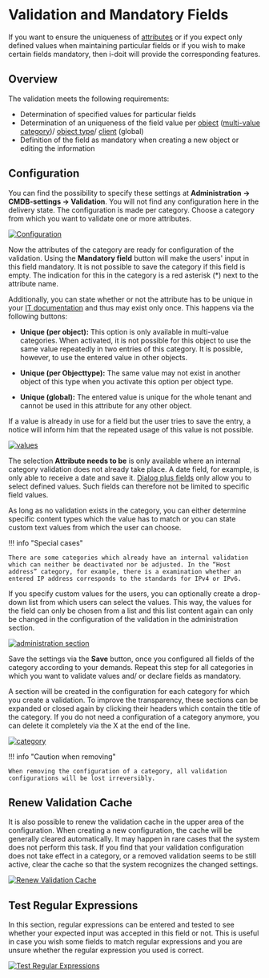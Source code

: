 # Validation and Mandatory Fields

If you want to ensure the uniqueness of [attributes](../glossary.md) or if you expect only defined values when maintaining particular fields or if you wish to make certain fields mandatory, then i-doit will provide the corresponding features.

Overview
--------

The validation meets the following requirements:

*   Determination of specified values for particular fields
*   Determination of an uniqueness of the field value per [object](../glossary.md) ([multi-value category](../basics/structure-of-the-it-documentation.md))/ [object type](../glossary.md)/ [client](../glossary.md) (global)
*   Definition of the field as mandatory when creating a new object or editing the information

Configuration
-------------

You can find the possibility to specify these settings at **Administration** **→ CMDB-settings → Validation**. You will not find any configuration here in the delivery state. The configuration is made per category. Choose a category from which you want to validate one or more attributes.

[![Configuration](../assets/images/en/efficient-documentation/validation-and-mandatory-fields/1-vamv.png)](../assets/images/en/efficient-documentation/validation-and-mandatory-fields/1-vamv.png)

Now the attributes of the category are ready for configuration of the validation. Using the **Mandatory field** button will make the users' input in this field mandatory. It is not possible to save the category if this field is empty. The indication for this in the category is a red asterisk (\*) next to the attribute name.

Additionally, you can state whether or not the attribute has to be unique in your [IT documentation](../basics/structure-of-the-it-documentation.md) and thus may exist only once. This happens via the following buttons:

*   **Unique (per object):** This option is only available in multi-value categories. When activated, it is not possible for this object to use the same value repeatedly in two entries of this category. It is possible, however, to use the entered value in other objects.
    
*   **Unique (per Objecttype):** The same value may not exist in another object of this type when you activate this option per object type.
    
*   **Unique (global):** The entered value is unique for the whole tenant and cannot be used in this attribute for any other object.
    

If a value is already in use for a field but the user tries to save the entry, a notice will inform him that the repeated usage of this value is not possible.

[![values](../assets/images/en/efficient-documentation/validation-and-mandatory-fields/2-vamv.png)](../assets/images/en/efficient-documentation/validation-and-mandatory-fields/2-vamv.png)

The selection **Attribute needs to be** is only available where an internal category validation does not already take place. A date field, for example, is only able to receive a date and save it. [Dialog plus fields](../basics/attribute-fields.md) only allow you to select defined values. Such fields can therefore not be limited to specific field values.

As long as no validation exists in the category, you can either determine specific content types which the value has to match or you can state custom text values from which the user can choose.

!!! info "Special cases"

    There are some categories which already have an internal validation which can neither be deactivated nor be adjusted. In the “Host address” category, for example, there is a examination whether an entered IP address corresponds to the standards for IPv4 or IPv6.

If you specify custom values for the users, you can optionally create a drop-down list from which users can select the values. This way, the values for the field can only be chosen from a list and this list content again can only be changed in the configuration of the validation in the administration section.

[![administration section](../assets/images/en/efficient-documentation/validation-and-mandatory-fields/3-vamv.png)](../assets/images/en/efficient-documentation/validation-and-mandatory-fields/3-vamv.png)

Save the settings via the **Save** button, once you configured all fields of the category according to your demands. Repeat this step for all categories in which you want to validate values and/ or declare fields as mandatory.

A section will be created in the configuration for each category for which you create a validation. To improve the transparency, these sections can be expanded or closed again by clicking their headers which contain the title of the category. If you do not need a configuration of a category anymore, you can delete it completely via the X at the end of the line.

[![category](../assets/images/en/efficient-documentation/validation-and-mandatory-fields/4-vamv.png)](../assets/images/en/efficient-documentation/validation-and-mandatory-fields/4-vamv.png)

!!! info "Caution when removing"

    When removing the configuration of a category, all validation configurations will be lost irreversibly.

Renew Validation Cache
----------------------

It is also possible to renew the validation cache in the upper area of the configuration. When creating a new configuration, the cache will be generally cleared automatically. It may happen in rare cases that the system does not perform this task. If you find that your validation configuration does not take effect in a category, or a removed validation seems to be still active, clear the cache so that the system recognizes the changed settings.

[![Renew Validation Cache](../assets/images/en/efficient-documentation/validation-and-mandatory-fields/5-vamv.png)](../assets/images/en/efficient-documentation/validation-and-mandatory-fields/5-vamv.png)

Test Regular Expressions
------------------------

In this section, regular expressions can be entered and tested to see whether your expected input was accepted in this field or not. This is useful in case you wish some fields to match regular expressions and you are unsure whether the regular expression you used is correct.

[![Test Regular Expressions](../assets/images/en/efficient-documentation/validation-and-mandatory-fields/6-vamv.png)](../assets/images/en/efficient-documentation/validation-and-mandatory-fields/6-vamv.png)